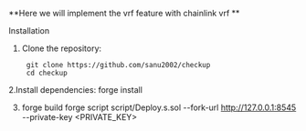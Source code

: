 **Here we will implement the vrf feature with chainlink vrf **



Installation

1. Clone the repository:

		git clone https://github.com/sanu2002/checkup
        cd checkup

2.Install dependencies:
		forge install

3. forge build
	forge script script/Deploy.s.sol --fork-url http://127.0.0.1:8545 --private-key <PRIVATE_KEY>
